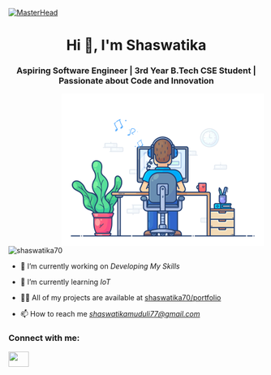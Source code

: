 [![MasterHead](https://user-images.githubusercontent.com/109351602/202650321-7f4da361-f98f-4345-8df4-adf352a11322.gif)](https://rajyash0.io)
<h1 align="center">Hi 👋, I'm Shaswatika</h1>
<h3 align="center">Aspiring Software Engineer | 3rd Year B.Tech CSE Student | Passionate about Code and Innovation</h3>
<img align="right" alt"Coding" width="400" src="https://raw.githubusercontent.com/SupianIDz/SupianIDz/main/coding.gif">


<p align="left"> <img src="https://komarev.com/ghpvc/?username=shaswatika70&label=Profile%20views&color=0e75b6&style=flat" alt="shaswatika70" /> </p>

- 🔭 I’m currently working on *Developing My Skills*

- 🌱 I’m currently learning *IoT*

- 👨‍💻 All of my projects are available at [shaswatika70/portfolio](https://shaswatika70.github.io/My-Portfolio/)

- 📫 How to reach me *shaswatikamuduli77@gmail.com*


<h3 align="left">Connect with me:</h3>
<p align="left">
<a href="https://linkedin.com/in/shaswatika70" target="blank"><img align="center" src="https://raw.githubusercontent.com/rahuldkjain/github-profile-readme-generator/master/src/images/icons/Social/linked-in-alt.svg" height="30" width="40" /></a>
</p>




